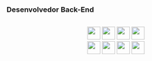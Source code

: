 ### Desenvolvedor Back-End

<div style="display: grid; grid-template-columns: auto auto auto auto; gap: 4px; align-items: center; justify-content: center; margin-top: 30px">

<a href="https://www.typescriptlang.org/">
  <img height="30" src="https://img.shields.io/badge/-TypeScript-FFFAFA?logo=typescript"/>
</a>

<a href="http://nestjs.com">
  <img height="30" src="https://img.shields.io/badge/-NestJS-DC143C?logo=nestjs"/>
</a>

<a href="https://expressjs.com/">
  <img height="30" src="https://img.shields.io/badge/-Express-32CD32?logo=express"/>
</a>

<a href="https://www.docker.com/">
  <img height="30" src="https://img.shields.io/badge/-Docker-FFFAFA?logo=docker"/>
</a>

<a href="https://graphql.org/">
  <img height="30" src="https://img.shields.io/badge/-GraphQL-FF00FF?logo=graphql"/>
</a>

<a href="https://www.prisma.io/">
  <img height="30" src="https://img.shields.io/badge/-Prisma-191970?logo=prisma"/>
</a>

<a href="https://typeorm.io/">
  <img height="30" src="https://img.shields.io/badge/-TypeORM-DEB887?logo=typeorm"/>
</a>

<a href="https://kafka.apache.org/">
  <img height="30" src="https://img.shields.io/badge/-Kafka-2E8B57?logo=apachekafka"/>
</a>

</div>
